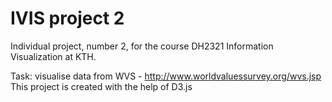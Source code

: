 # IVIS project 2

Individual project, number 2, for the course DH2321 Information Visualization at KTH. 

Task: visualise data from WVS - http://www.worldvaluessurvey.org/wvs.jsp
This project is created with the help of D3.js


